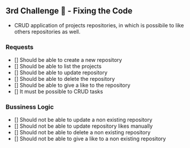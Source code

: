 ## 3rd Challenge 🚀 - Fixing the Code

- CRUD application of projects repositories, in which is possibile to like others repositories as well.

### Requests

- [] Should be able to create a new repository
- [] Should be able to list the projects
- [] Should be able to update repository
- [] Should be able to delete the repository
- [] Should be able to give a like to the repository
- [] It must be possible to CRUD tasks

### Bussiness Logic

- [] Should not be able to update a non existing repository
- [] Should not be able to update repository likes manually
- [] Should not be able to delete a non existing repository
- [] Should not be able to give a like to a non existing repository
